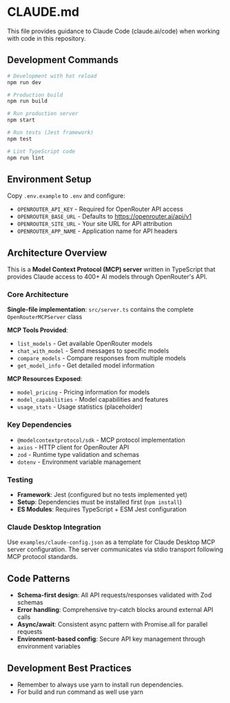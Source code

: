 # CLAUDE.md

This file provides guidance to Claude Code (claude.ai/code) when working with code in this repository.

## Development Commands

```bash
# Development with hot reload
npm run dev

# Production build  
npm run build

# Run production server
npm start

# Run tests (Jest framework)
npm test

# Lint TypeScript code
npm run lint
```

## Environment Setup

Copy `.env.example` to `.env` and configure:
- `OPENROUTER_API_KEY` - Required for OpenRouter API access
- `OPENROUTER_BASE_URL` - Defaults to https://openrouter.ai/api/v1
- `OPENROUTER_SITE_URL` - Your site URL for API attribution
- `OPENROUTER_APP_NAME` - Application name for API headers

## Architecture Overview

This is a **Model Context Protocol (MCP) server** written in TypeScript that provides Claude access to 400+ AI models through OpenRouter's API.

### Core Architecture

**Single-file implementation**: `src/server.ts` contains the complete `OpenRouterMCPServer` class

**MCP Tools Provided**:
- `list_models` - Get available OpenRouter models
- `chat_with_model` - Send messages to specific models  
- `compare_models` - Compare responses from multiple models
- `get_model_info` - Get detailed model information

**MCP Resources Exposed**:
- `model_pricing` - Pricing information for models
- `model_capabilities` - Model capabilities and features
- `usage_stats` - Usage statistics (placeholder)

### Key Dependencies

- `@modelcontextprotocol/sdk` - MCP protocol implementation
- `axios` - HTTP client for OpenRouter API
- `zod` - Runtime type validation and schemas
- `dotenv` - Environment variable management

### Testing

- **Framework**: Jest (configured but no tests implemented yet)
- **Setup**: Dependencies must be installed first (`npm install`)
- **ES Modules**: Requires TypeScript + ESM Jest configuration

### Claude Desktop Integration

Use `examples/claude-config.json` as a template for Claude Desktop MCP server configuration. The server communicates via stdio transport following MCP protocol standards.

## Code Patterns

- **Schema-first design**: All API requests/responses validated with Zod schemas
- **Error handling**: Comprehensive try-catch blocks around external API calls
- **Async/await**: Consistent async pattern with Promise.all for parallel requests
- **Environment-based config**: Secure API key management through environment variables

## Development Best Practices

- Remember to always use yarn to install run dependencies.
- For build and run command as well use yarn